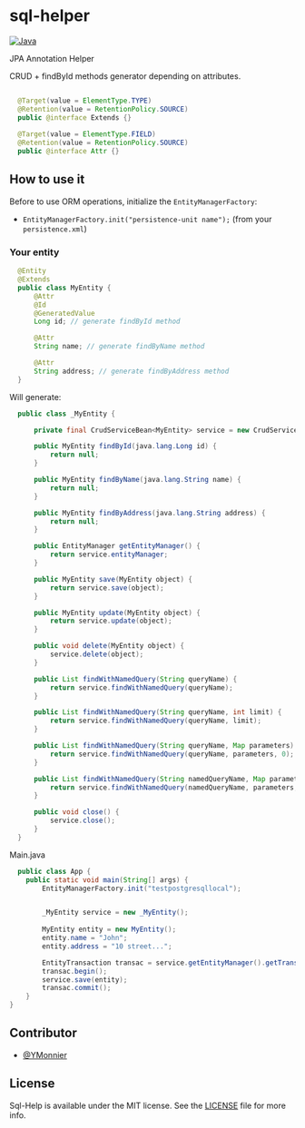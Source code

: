 # sql-helper

[![Java](https://img.shields.io/badge/Java-8-blue.svg?style=flat)](http://www.oracle.com/technetwork/java/javase/overview/java8-2100321.html)

JPA Annotation Helper

CRUD + findById methods generator depending on attributes.

```java

  @Target(value = ElementType.TYPE)
  @Retention(value = RetentionPolicy.SOURCE)
  public @interface Extends {}
  
  @Target(value = ElementType.FIELD)
  @Retention(value = RetentionPolicy.SOURCE)
  public @interface Attr {}
```

## How to use it

Before to use ORM operations, initialize the `EntityManagerFactory`:

* `EntityManagerFactory.init("persistence-unit name");` (from your `persistence.xml`)

### Your entity

```java
  @Entity
  @Extends
  public class MyEntity {
      @Attr
      @Id
      @GeneratedValue
      Long id; // generate findById method

      @Attr
      String name; // generate findByName method

      @Attr
      String address; // generate findByAddress method
  }
```

Will generate: 

```java
  public class _MyEntity {

      private final CrudServiceBean<MyEntity> service = new CrudServiceBean<MyEntity>();

      public MyEntity findById(java.lang.Long id) {
          return null;
      }

      public MyEntity findByName(java.lang.String name) {
          return null;
      }

      public MyEntity findByAddress(java.lang.String address) {
          return null;
      }

      public EntityManager getEntityManager() {
          return service.entityManager;
      }

      public MyEntity save(MyEntity object) {
          return service.save(object);
      }

      public MyEntity update(MyEntity object) {
          return service.update(object);
      }

      public void delete(MyEntity object) {
          service.delete(object);
      }

      public List findWithNamedQuery(String queryName) {
          return service.findWithNamedQuery(queryName);
      }

      public List findWithNamedQuery(String queryName, int limit) {
          return service.findWithNamedQuery(queryName, limit);
      }

      public List findWithNamedQuery(String queryName, Map parameters) {
          return service.findWithNamedQuery(queryName, parameters, 0);
      }

      public List findWithNamedQuery(String namedQueryName, Map parameters, int resultLimit) {
          return service.findWithNamedQuery(namedQueryName, parameters, resultLimit);
      }

      public void close() {
          service.close();
      }   
  }
```

Main.java

```java
  public class App {
    public static void main(String[] args) {
        EntityManagerFactory.init("testpostgresqllocal");


        _MyEntity service = new _MyEntity();
        
        MyEntity entity = new MyEntity();
        entity.name = "John";
        entity.address = "10 street...";

        EntityTransaction transac = service.getEntityManager().getTransaction();
        transac.begin();
        service.save(entity);
        transac.commit();
    }
}
```

Contributor
------------

* [@YMonnier](https://github.com/YMonnier)


License
-------
Sql-Help is available under the MIT license. See the [LICENSE](https://github.com/YMonnier/sql-helper/blob/master/LICENSE) file for more info.
